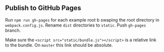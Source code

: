 ## Publish to GitHub Pages

Run `npm run gh-pages` for each example root b swaping the root directory in `webpack.config.js`. Rename `dist` directories to `static`. Push `gh-pages` branch.

Make sure the `<script src="static/bundle.js"></script>` is a relative link to the bundle. On `master` this link should be absolute.
